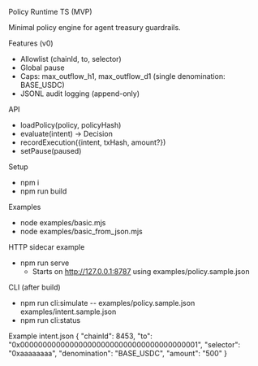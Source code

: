 Policy Runtime TS (MVP)

Minimal policy engine for agent treasury guardrails.

Features (v0)
- Allowlist (chainId, to, selector)
- Global pause
- Caps: max_outflow_h1, max_outflow_d1 (single denomination: BASE_USDC)
- JSONL audit logging (append-only)

API
- loadPolicy(policy, policyHash)
- evaluate(intent) -> Decision
- recordExecution({intent, txHash, amount?})
- setPause(paused)

Setup
- npm i
- npm run build

Examples
- node examples/basic.mjs
- node examples/basic_from_json.mjs

HTTP sidecar example
- npm run serve
  - Starts on http://127.0.0.1:8787 using examples/policy.sample.json

CLI (after build)
- npm run cli:simulate -- examples/policy.sample.json examples/intent.sample.json
- npm run cli:status

Example intent.json
{
  "chainId": 8453,
  "to": "0x0000000000000000000000000000000000000001",
  "selector": "0xaaaaaaaa",
  "denomination": "BASE_USDC",
  "amount": "500"
}
